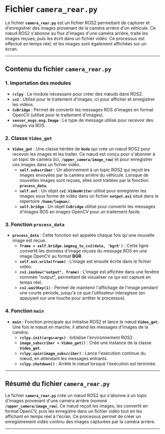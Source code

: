 # Fichier **`camera_rear.py`**

Le fichier **`camera_rear.py`** est un fichier ROS2 permettant de capturer et d'enregistrer des images provenant de la caméra arrière d'un véhicule. Ce nœud ROS2 s'abonne au flux d'images d'une caméra arrière, traite les images reçues, puis les écrit dans un fichier vidéo. Ce processus est effectué en temps réel, et les images sont également affichées sur un écran.

---

## **Contenu du fichier `camera_rear.py`**

### **1. Importation des modules**
- **`rclpy`** : Le module nécessaire pour créer des nœuds dans ROS2.
- **`cv2`** : Utilisé pour le traitement d'images, ici pour afficher et enregistrer les vidéos.
- **`CvBridge`** : Permet de convertir les messages ROS d'images en format OpenCV (utilisé pour le traitement d'images).
- **`sensor_msgs.msg.Image`** : Le type de message utilisé pour recevoir des images via ROS.

### **2. Classe `Video_get`**
- **`Video_get`** : Une classe héritée de **`Node`** qui crée un nœud ROS2 pour recevoir les images et les traiter. Ce nœud est conçu pour s'abonner à un topic de caméra (ici, **`/upper_camera/image_raw`**) et pour enregistrer ces images dans un fichier vidéo.
  - **`self.subscriber`** : Un abonnement à un topic ROS2 qui reçoit les images envoyées par la caméra arrière du véhicule. Lorsque de nouvelles images sont reçues, elles sont traitées par la fonction **`process_data`**.
  - **`self.out`** : Un objet **`cv2.VideoWriter`** utilisé pour enregistrer les images sous forme de vidéo dans un fichier **`output.avi`** situé dans le répertoire **`/home/luqman/`**.
  - **`self.bridge`** : Un objet **`CvBridge`** utilisé pour convertir les messages d'images ROS en images OpenCV pour un traitement facile.
  
### **3. Fonction `process_data`**
- **`process_data`** : Cette fonction est appelée chaque fois qu'une nouvelle image est reçue.
  - **`frame = self.bridge.imgmsg_to_cv2(data, 'bgr8')`** : Cette ligne convertit les données d'image reçues du message ROS en une image OpenCV au format **BGR**.
  - **`self.out.write(frame)`** : L'image est ensuite écrite dans le fichier vidéo.
  - **`cv2.imshow("output", frame)`** : L'image est affichée dans une fenêtre nommée "output", permettant de visualiser ce qui est capturé en temps réel.
  - **`cv2.waitKey(1)`** : Permet de maintenir l'affichage de l'image pendant une courte période, jusqu'à ce que l'utilisateur interagisse (en appuyant sur une touche pour arrêter le processus).

### **4. Fonction `main`**
- **`main`** : Fonction principale qui initialise ROS2 et lance le nœud **`Video_get`**. Une fois le nœud en marche, il attend les messages d'images de la caméra.
  - **`rclpy.init(args=args)`** : Initialise l'environnement ROS2.
  - **`image_subscriber = Video_get()`** : Crée une instance de la classe **`Video_get`**.
  - **`rclpy.spin(image_subscriber)`** : Lance l'exécution continue du nœud, en attendant les messages entrants.
  - **`rclpy.shutdown()`** : Arrête le nœud lorsque l'exécution est terminée.

---

## **Résumé du fichier `camera_rear.py`**

Le fichier **`camera_rear.py`** crée un nœud ROS2 qui s'abonne à un topic d'images provenant d'une caméra arrière (nommé **`/upper_camera/image_raw`**). Ce nœud reçoit les images, les convertit en format OpenCV, puis les enregistre dans un fichier vidéo tout en les affichant en temps réel à l'écran. Ce processus permet de créer un enregistrement vidéo continu des images capturées par la caméra arrière.

---

